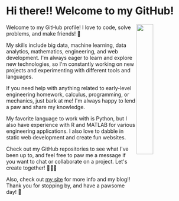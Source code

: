 # Hi there!! Welcome to my GitHub! 

<img src='https://github.com/jarondlk/jarondlk/blob/main/alfyn_hadoop.png' align='right' width='30%'>

Welcome to my GitHub profile! I love to code, solve problems, and make friends! 🐶

My skills include big data, machine learning, data analytics, mathematics, engineering, and web development. I'm always eager to learn and explore new technologies, so I'm constantly working on new projects and experimenting with different tools and languages.

If you need help with anything related to early-level engineering homework, calculus, programming, or mechanics, just bark at me! I'm always happy to lend a paw and share my knowledge.

My favorite language to work with is Python, but I also have experience with R and MATLAB for various engineering applications. I also love to dabble in static web development and create fun websites.

Check out my GitHub repositories to see what I've been up to, and feel free to paw me a message if you want to chat or collaborate on a project. Let's create together! 🐾🐾🐾

Also, check out [my site](https://www.jaronchai.com) for more info and my blog!!
Thank you for stopping by, and have a pawsome day! 🌟
